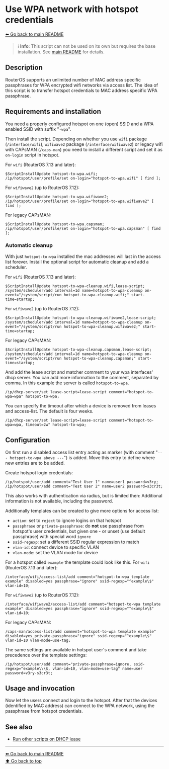 Use WPA network with hotspot credentials
========================================

[⬅️ Go back to main README](../README.md)

> ℹ️ **Info**: This script can not be used on its own but requires the base
> installation. See [main README](../README.md) for details.

Description
-----------

RouterOS supports an unlimited number of MAC address specific passphrases
for WPA encrypted wifi networks via access list. The idea of this script
is to transfer hotspot credentials to MAC address specific WPA passphrase.

Requirements and installation
-----------------------------

You need a properly configured hotspot on one (open) SSID and a WPA enabled
SSID with suffix "`-wpa`".

Then install the script.
Depending on whether you use `wifi` package (`/interface/wifi`), `wifiwave2`
package (`/interface/wifiwave2`) or legacy wifi with CAPsMAN (`/caps-man`)
you need to install a different script and set it as `on-login` script in
hotspot.

For `wifi` (RouterOS 7.13 and later):

    $ScriptInstallUpdate hotspot-to-wpa.wifi;
    /ip/hotspot/user/profile/set on-login="hotspot-to-wpa.wifi" [ find ];

For `wifiwave2` (up to RouterOS 7.12):

    $ScriptInstallUpdate hotspot-to-wpa.wifiwave2;
    /ip/hotspot/user/profile/set on-login="hotspot-to-wpa.wifiwave2" [ find ];

For legacy CAPsMAN:

    $ScriptInstallUpdate hotspot-to-wpa.capsman;
    /ip/hotspot/user/profile/set on-login="hotspot-to-wpa.capsman" [ find ];

### Automatic cleanup

With just `hotspot-to-wpa` installed the mac addresses will last in the
access list forever. Install the optional script for automatic cleanup
and add a scheduler.

For `wifi` (RouterOS 7.13 and later):

    $ScriptInstallUpdate hotspot-to-wpa-cleanup.wifi,lease-script; 
    /system/scheduler/add interval=1d name=hotspot-to-wpa-cleanup on-event="/system/script/run hotspot-to-wpa-cleanup.wifi;" start-time=startup;

For `wifiwave2` (up to RouterOS 7.12):

    $ScriptInstallUpdate hotspot-to-wpa-cleanup.wifiwave2,lease-script;
    /system/scheduler/add interval=1d name=hotspot-to-wpa-cleanup on-event="/system/script/run hotspot-to-wpa-cleanup.wifiwave2;" start-time=startup;

For legacy CAPsMAN:

    $ScriptInstallUpdate hotspot-to-wpa-cleanup.capsman,lease-script;
    /system/scheduler/add interval=1d name=hotspot-to-wpa-cleanup on-event="/system/script/run hotspot-to-wpa-cleanup.capsman;" start-time=startup;

And add the lease script and matcher comment to your wpa interfaces' dhcp
server. You can add more information to the comment, separated by comma. In
this example the server is called `hotspot-to-wpa`.

    /ip/dhcp-server/set lease-script=lease-script comment="hotspot-to-wpa=wpa" hotspot-to-wpa;

You can specify the timeout after which a device is removed from leases and
access-list. The default is four weeks.

    /ip/dhcp-server/set lease-script=lease-script comment="hotspot-to-wpa=wpa, timeout=2w" hotspot-to-wpa;

Configuration
-------------

On first run a disabled access list entry acting as marker (with comment
"`--- hotspot-to-wpa above ---`") is added. Move this entry to define where new
entries are to be added.

Create hotspot login credentials:

    /ip/hotspot/user/add comment="Test User 1" name=user1 password=v3ry;
    /ip/hotspot/user/add comment="Test User 2" name=user2 password=s3cr3t;

This also works with authentication via radius, but is limited then:
Additional information is not available, including the password.

Additionally templates can be created to give more options for access list:

* `action`: set to `reject` to ignore logins on that hotspot
* `passphrase` or `private-passphrase`: do **not** use passphrase from
  hotspot's user credentials, but given one - or unset (use default
  passphrase) with special word `ignore`
* `ssid-regexp`: set a different SSID regular expression to match
* `vlan-id`: connect device to specific VLAN
* `vlan-mode`: set the VLAN mode for device

For a hotspot called `example` the template could look like this. For
`wifi` (RouterOS 7.13 and later):

    /interface/wifi/access-list/add comment="hotspot-to-wpa template example" disabled=yes passphrase="ignore" ssid-regexp="^example\$" vlan-id=10;

For `wifiwave2` (up to RouterOS 7.12):

    /interface/wifiwave2/access-list/add comment="hotspot-to-wpa template example" disabled=yes passphrase="ignore" ssid-regexp="^example\$" vlan-id=10;

For legacy CAPsMAN:

    /caps-man/access-list/add comment="hotspot-to-wpa template example" disabled=yes private-passphrase="ignore" ssid-regexp="^example\$" vlan-id=10 vlan-mode=use-tag;

The same settings are available in hotspot user's comment and take precedence
over the template settings:

    /ip/hotspot/user/add comment="private-passphrase=ignore, ssid-regexp=^example\\\$, vlan-id=10, vlan-mode=use-tag" name=user password=v3ry-s3cr3t;

Usage and invocation
--------------------

Now let the users connect and login to the hotspot. After that the devices
(identified by MAC address) can connect to the WPA network, using the
passphrase from hotspot credentials.

See also
--------

* [Run other scripts on DHCP lease](lease-script.md)

---
[⬅️ Go back to main README](../README.md)  
[⬆️ Go back to top](#top)
